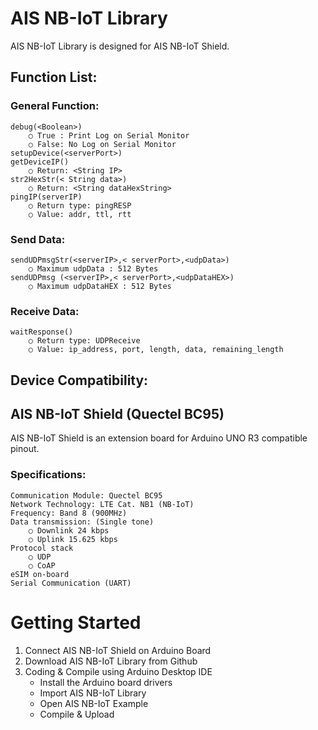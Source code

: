 # AIS NB-IoT Library
AIS NB-IoT Library is designed for AIS NB-IoT Shield.

## Function List:

### General Function:
	debug(<Boolean>)
		○ True : Print Log on Serial Monitor
		○ False: No Log on Serial Monitor
	setupDevice(<serverPort>) 
	getDeviceIP()
		○ Return: <String IP>
	str2HexStr(< String data>)
		○ Return: <String dataHexString>
	pingIP(serverIP)
		○ Return type: pingRESP
		○ Value: addr, ttl, rtt

### Send Data:
	sendUDPmsgStr(<serverIP>,< serverPort>,<udpData>)
		○ Maximum udpData : 512 Bytes
	sendUDPmsg (<serverIP>,< serverPort>,<udpDataHEX>)
		○ Maximum udpDataHEX : 512 Bytes

### Receive Data: 
	waitResponse()
		○ Return type: UDPReceive
		○ Value: ip_address, port, length, data, remaining_length

## Device Compatibility:
## AIS NB-IoT Shield (Quectel BC95)
AIS NB-IoT Shield is an extension board for Arduino UNO R3 compatible pinout. 

### Specifications:
	Communication Module: Quectel BC95
	Network Technology: LTE Cat. NB1 (NB-IoT)
	Frequency: Band 8 (900MHz)
	Data transmission: (Single tone)
		○ Downlink 24 kbps
		○ Uplink 15.625 kbps
	Protocol stack
		○ UDP
		○ CoAP
	eSIM on-board
	Serial Communication (UART)

# Getting Started
  1. Connect AIS NB-IoT Shield on Arduino Board
  2. Download AIS NB-IoT Library from Github
  3. Coding & Compile using Arduino Desktop IDE
		- Install the Arduino board drivers
		- Import AIS NB-IoT Library
		- Open AIS NB-IoT Example
		- Compile & Upload
